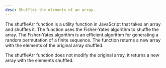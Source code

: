 ```yaml
---
desc: Shuffles the elements of an array.
---
```


The shuffleArr function is a utility function in JavaScript that takes
an array and shuffles it. The function uses the Fisher-Yates algorithm
to shuffle the array. The Fisher-Yates algorithm is an efficient
algorithm for generating a random permutation of a finite sequence. The
function returns a new array with the elements of the original array
shuffled.

The shuffleArr function does not modify the original array, it returns a
new array with the elements shuffled.
